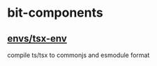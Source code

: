 # bit-components

## [envs/tsx-env](https://bit.cloud/yiminghe/bit/envs/tsx-env)

compile ts/tsx to commonjs and esmodule format
